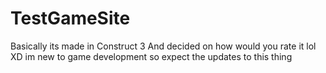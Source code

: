 # TestGameSite
Basically its made in Construct 3
And decided on how would you rate it lol XD
im new to game development
so expect the updates to this thing
